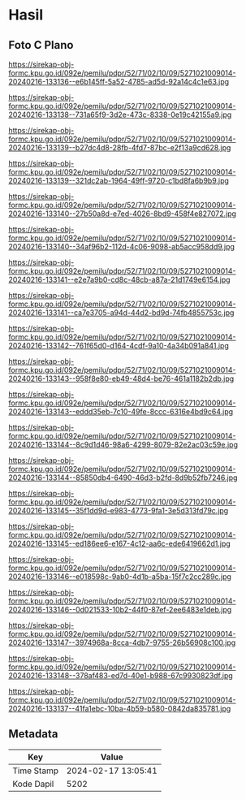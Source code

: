 # Hasil

## Foto C Plano

https://sirekap-obj-formc.kpu.go.id/092e/pemilu/pdpr/52/71/02/10/09/5271021009014-20240216-133136--e6b145ff-5a52-4785-ad5d-92a14c4c1e63.jpg

https://sirekap-obj-formc.kpu.go.id/092e/pemilu/pdpr/52/71/02/10/09/5271021009014-20240216-133138--731a65f9-3d2e-473c-8338-0e19c42155a9.jpg

https://sirekap-obj-formc.kpu.go.id/092e/pemilu/pdpr/52/71/02/10/09/5271021009014-20240216-133139--b27dc4d8-28fb-4fd7-87bc-e2f13a9cd628.jpg

https://sirekap-obj-formc.kpu.go.id/092e/pemilu/pdpr/52/71/02/10/09/5271021009014-20240216-133139--321dc2ab-1964-49ff-9720-c1bd8fa6b9b9.jpg

https://sirekap-obj-formc.kpu.go.id/092e/pemilu/pdpr/52/71/02/10/09/5271021009014-20240216-133140--27b50a8d-e7ed-4026-8bd9-458f4e827072.jpg

https://sirekap-obj-formc.kpu.go.id/092e/pemilu/pdpr/52/71/02/10/09/5271021009014-20240216-133140--34af96b2-112d-4c06-9098-ab5acc958dd9.jpg

https://sirekap-obj-formc.kpu.go.id/092e/pemilu/pdpr/52/71/02/10/09/5271021009014-20240216-133141--e2e7a9b0-cd8c-48cb-a87a-21d1749e6154.jpg

https://sirekap-obj-formc.kpu.go.id/092e/pemilu/pdpr/52/71/02/10/09/5271021009014-20240216-133141--ca7e3705-a94d-44d2-bd9d-74fb4855753c.jpg

https://sirekap-obj-formc.kpu.go.id/092e/pemilu/pdpr/52/71/02/10/09/5271021009014-20240216-133142--761f65d0-d164-4cdf-9a10-4a34b091a841.jpg

https://sirekap-obj-formc.kpu.go.id/092e/pemilu/pdpr/52/71/02/10/09/5271021009014-20240216-133143--958f8e80-eb49-48d4-be76-461a1182b2db.jpg

https://sirekap-obj-formc.kpu.go.id/092e/pemilu/pdpr/52/71/02/10/09/5271021009014-20240216-133143--eddd35eb-7c10-49fe-8ccc-6316e4bd9c64.jpg

https://sirekap-obj-formc.kpu.go.id/092e/pemilu/pdpr/52/71/02/10/09/5271021009014-20240216-133144--8c9d1d46-98a6-4299-8079-82e2ac03c59e.jpg

https://sirekap-obj-formc.kpu.go.id/092e/pemilu/pdpr/52/71/02/10/09/5271021009014-20240216-133144--85850db4-6490-46d3-b2fd-8d9b52fb7246.jpg

https://sirekap-obj-formc.kpu.go.id/092e/pemilu/pdpr/52/71/02/10/09/5271021009014-20240216-133145--35f1dd9d-e983-4773-9fa1-3e5d313fd79c.jpg

https://sirekap-obj-formc.kpu.go.id/092e/pemilu/pdpr/52/71/02/10/09/5271021009014-20240216-133145--ed186ee6-e167-4c12-aa6c-ede6419662d1.jpg

https://sirekap-obj-formc.kpu.go.id/092e/pemilu/pdpr/52/71/02/10/09/5271021009014-20240216-133146--e018598c-9ab0-4d1b-a5ba-15f7c2cc289c.jpg

https://sirekap-obj-formc.kpu.go.id/092e/pemilu/pdpr/52/71/02/10/09/5271021009014-20240216-133146--0d021533-10b2-44f0-87ef-2ee6483e1deb.jpg

https://sirekap-obj-formc.kpu.go.id/092e/pemilu/pdpr/52/71/02/10/09/5271021009014-20240216-133147--3974968a-8cca-4db7-9755-26b56908c100.jpg

https://sirekap-obj-formc.kpu.go.id/092e/pemilu/pdpr/52/71/02/10/09/5271021009014-20240216-133148--378af483-ed7d-40e1-b988-67c9930823df.jpg

https://sirekap-obj-formc.kpu.go.id/092e/pemilu/pdpr/52/71/02/10/09/5271021009014-20240216-133137--41fa1ebc-10ba-4b59-b580-0842da835781.jpg


## Metadata

| Key        | Value               |
| ---------- | ------------------- |
| Time Stamp | 2024-02-17 13:05:41 |
| Kode Dapil | 5202                |



